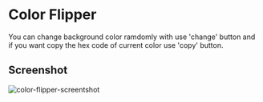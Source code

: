 # Color Flipper

You can change background color ramdomly with use 'change' button and if you want copy the hex code of current color use 'copy' button.

## Screenshot

![color-flipper-screentshot]()
